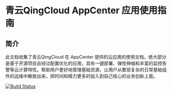 # 青云QingCloud AppCenter 应用使用指南

## 简介

此文档收集了青云QingCloud 在 AppCenter 提供的云应用的使用文档，绝大部分是基于开源项目且经过配置优化的应用，具有一键部署、弹性伸缩和丰富的监控告警等云计算特性。帮助用户更好地管理基础资源，让用户从繁琐复杂的日常基础组件的运维中解放出来，把时间和精力更多的投入到自己核心的业务创新上面。

[![Build Status](https://travis-ci.org/QingCloudAppcenter/user-guide.svg?branch=master)](https://travis-ci.org/QingCloudAppcenter/user-guide)
